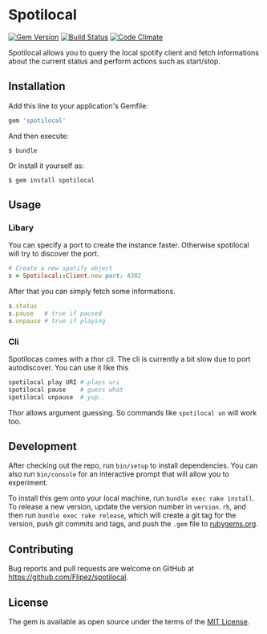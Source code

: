 # Spotilocal
[![Gem Version](https://badge.fury.io/rb/spotilocal.svg)](https://badge.fury.io/rb/spotilocal)
[![Build Status](https://travis-ci.org/Flipez/spotilocal.svg?branch=master)](https://travis-ci.org/Flipez/spotilocal)
[![Code Climate](https://codeclimate.com/github/Flipez/spotilocal/badges/gpa.svg)](https://codeclimate.com/github/Flipez/spotilocal)

Spotilocal allows you to query the local spotify client and fetch informations about the current status and perform actions such as start/stop.

## Installation

Add this line to your application's Gemfile:

```ruby
gem 'spotilocal'
```

And then execute:

    $ bundle

Or install it yourself as:

    $ gem install spotilocal

## Usage
### Libary
You can specify a port to create the instance faster. Otherwise spotilocal will try to discover the port.
```ruby
# Create a new spotify object
s = Spotilocal::Client.new port: 4382
```

After that you can simply fetch some informations.
```ruby
s.status
s.pause   # true if paused
s.unpause # true if playing
```

### Cli
Spotilocas comes with a thor cli. The cli is currently a bit slow due to port autodiscover. You can use it like this

```bash
spotilocal play URI # plays uri
spotilocal pause    # guess what
spotilocal unpause  # yup..
```

Thor allows argument guessing. So commands like `spotilocal un` will work too.

## Development

After checking out the repo, run `bin/setup` to install dependencies. You can also run `bin/console` for an interactive prompt that will allow you to experiment.

To install this gem onto your local machine, run `bundle exec rake install`. To release a new version, update the version number in `version.rb`, and then run `bundle exec rake release`, which will create a git tag for the version, push git commits and tags, and push the `.gem` file to [rubygems.org](https://rubygems.org).

## Contributing

Bug reports and pull requests are welcome on GitHub at https://github.com/Flipez/spotilocal.


## License

The gem is available as open source under the terms of the [MIT License](http://opensource.org/licenses/MIT).

